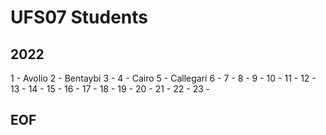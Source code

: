# UFS07 Students

## 2022
1 - Avolio
2 - Bentaybi
3 - 
4 - Cairo
5 - Callegari
6 -
7 -
8 -
9 -
10 - 
11 - 
12 - 
13 - 
14 - 
15 - 
16 - 
17 -
18 -
19 -
20 -
21 -
22 -
23 -

## EOF
